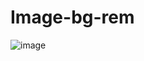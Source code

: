 # Image-bg-rem
![image](https://github.com/Hritik6207/Image-bg-rem/assets/103347828/f3c32316-edd4-43ef-8919-d83319e00f77)
